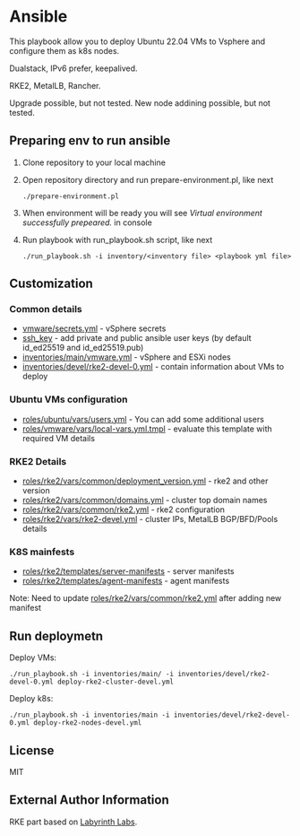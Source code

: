 # Ansible

This playbook allow you to deploy Ubuntu 22.04 VMs to Vsphere and configure them as k8s nodes.

Dualstack, IPv6 prefer, keepalived.

RKE2, MetalLB, Rancher.

Upgrade possible, but not tested.
New node addining possible, but not tested.

## Preparing env to run ansible

1. Clone repository to your local machine
2. Open repository directory and run prepare-environment.pl, like next

    ```shell
    ./prepare-environment.pl
    ```

3. When environment will be ready you will see *Virtual environment successfully prepeared.* in console
4. Run playbook with run_playbook.sh script, like next

    ```shell
    ./run_playbook.sh -i inventory/<inventory file> <playbook yml file>
    ```

## Customization

### Common details

- [vmware/secrets.yml](group_vars/vmware/secrets.yml) - vSphere secrets
- [ssh_key](ssh_key) - add private and public ansible user keys (by default id_ed25519 and id_ed25519.pub)
- [inventories/main/vmware.yml](inventories/main/vmware.yml) - vSphere and ESXi nodes
- [inventories/devel/rke2-devel-0.yml](inventories/devel/rke2-devel-0.yml) - contain information about VMs to deploy

### Ubuntu VMs configuration

- [roles/ubuntu/vars/users.yml](roles/ubuntu/vars/users.yml) - You can add some additional users
- [roles/vmware/vars/local-vars.yml.tmpl](roles/vmware/vars/local-vars.yml.tmpl) - evaluate this template with required VM details

### RKE2 Details

- [roles/rke2/vars/common/deployment_version.yml](roles/rke2/vars/common/deployment_version.yml) - rke2 and other version
- [roles/rke2/vars/common/domains.yml](roles/rke2/vars/common/domains.yml) - cluster top domain names
- [roles/rke2/vars/common/rke2.yml](roles/rke2/vars/common/rke2.yml) - rke2 configuration
- [roles/rke2/vars/rke2-devel.yml](roles/rke2/vars/rke2-devel.yml) - cluster IPs, MetalLB BGP/BFD/Pools details

### K8S mainfests

- [roles/rke2/templates/server-manifests](roles/rke2/templates/server-manifests) - server manifests
- [roles/rke2/templates/agent-manifests](roles/rke2/templates/agent-manifests) - agent manifests

Note: Need to update [roles/rke2/vars/common/rke2.yml](roles/rke2/vars/common/rke2.yml) after adding new manifest

## Run deploymetn

Deploy VMs:

```shell
./run_playbook.sh -i inventories/main/ -i inventories/devel/rke2-devel-0.yml deploy-rke2-cluster-devel.yml
```

Deploy k8s:

```shell
./run_playbook.sh -i inventories/main -i inventories/devel/rke2-devel-0.yml deploy-rke2-nodes-devel.yml
```

## License

MIT

## External Author Information

RKE part based on [Labyrinth Labs](https://github.com/lablabs/ansible-role-rke2).
